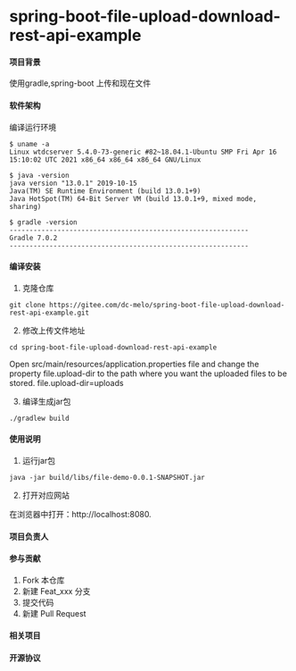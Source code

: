 # spring-boot-file-upload-download-rest-api-example

#### 项目背景
使用gradle,spring-boot 上传和现在文件

#### 软件架构
编译运行环境
```
$ uname -a
Linux wtdcserver 5.4.0-73-generic #82~18.04.1-Ubuntu SMP Fri Apr 16 15:10:02 UTC 2021 x86_64 x86_64 x86_64 GNU/Linux

$ java -version
java version "13.0.1" 2019-10-15
Java(TM) SE Runtime Environment (build 13.0.1+9)
Java HotSpot(TM) 64-Bit Server VM (build 13.0.1+9, mixed mode, sharing)

$ gradle -version
------------------------------------------------------------
Gradle 7.0.2
------------------------------------------------------------
```

#### 编译安装

1. 克隆仓库
```
git clone https://gitee.com/dc-melo/spring-boot-file-upload-download-rest-api-example.git

```
2. 修改上传文件地址
```
cd spring-boot-file-upload-download-rest-api-example
```
Open src/main/resources/application.properties file and change the property file.upload-dir to the path where you want the uploaded files to be stored.
file.upload-dir=uploads

3. 编译生成jar包
```
./gradlew build
```

#### 使用说明

1. 运行jar包

```
java -jar build/libs/file-demo-0.0.1-SNAPSHOT.jar 
```

2. 打开对应网站

在浏览器中打开：http://localhost:8080.

#### 项目负责人

#### 参与贡献

1.  Fork 本仓库
2.  新建 Feat_xxx 分支
3.  提交代码
4.  新建 Pull Request

#### 相关项目

#### 开源协议
